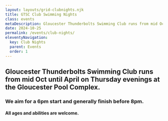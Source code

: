 ```yaml
---
layout: layouts/grid-clubnights.njk
title: GTSC Club Swimming Nights
class: events
metaDescription: Gloucester Thunderbolts Swimming Club runs from mid Oct until April on Thursday evenings at the Gloucester Pool Complex. 
date: 2024-10-25
permalink: /events/club-nights/
eleventyNavigation:
  key: Club Nights
  parent: Events
  order: 1
---
```

## Gloucester Thunderbolts Swimming Club runs from mid Oct until April on Thursday evenings at the Gloucester Pool Complex. 

### We aim for a 6pm start and generally finish before 8pm.

#### All ages and abilities are welcome.